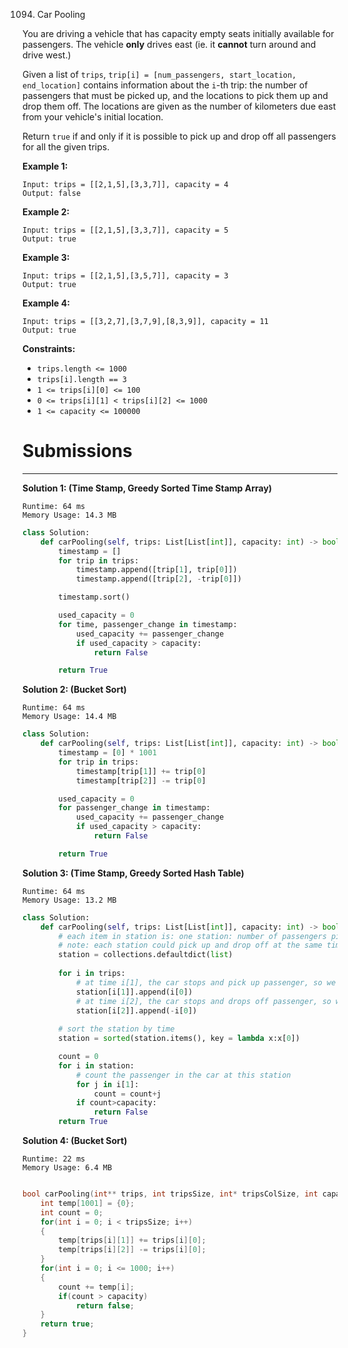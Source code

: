 1094. Car Pooling

You are driving a vehicle that has capacity empty seats initially available for passengers.  The vehicle **only** drives east (ie. it **cannot** turn around and drive west.)

Given a list of `trips`, `trip[i] = [num_passengers, start_location, end_location]` contains information about the `i`-th trip: the number of passengers that must be picked up, and the locations to pick them up and drop them off.  The locations are given as the number of kilometers due east from your vehicle's initial location.

Return `true` if and only if it is possible to pick up and drop off all passengers for all the given trips. 

 

**Example 1:**
```
Input: trips = [[2,1,5],[3,3,7]], capacity = 4
Output: false
```

**Example 2:**
```
Input: trips = [[2,1,5],[3,3,7]], capacity = 5
Output: true
```

**Example 3:**
```
Input: trips = [[2,1,5],[3,5,7]], capacity = 3
Output: true
```

**Example 4:**
```
Input: trips = [[3,2,7],[3,7,9],[8,3,9]], capacity = 11
Output: true
```
 

**Constraints:**

* `trips.length <= 1000`
* `trips[i].length == 3`
* `1 <= trips[i][0] <= 100`
* `0 <= trips[i][1] < trips[i][2] <= 1000`
* `1 <= capacity <= 100000`

# Submissions
---
**Solution 1: (Time Stamp, Greedy Sorted Time Stamp Array)**
```
Runtime: 64 ms
Memory Usage: 14.3 MB
```
```python
class Solution:
    def carPooling(self, trips: List[List[int]], capacity: int) -> bool:
        timestamp = []
        for trip in trips:
            timestamp.append([trip[1], trip[0]])
            timestamp.append([trip[2], -trip[0]])

        timestamp.sort()

        used_capacity = 0
        for time, passenger_change in timestamp:
            used_capacity += passenger_change
            if used_capacity > capacity:
                return False

        return True
```

**Solution 2: (Bucket Sort)**
```
Runtime: 64 ms
Memory Usage: 14.4 MB
```
```python
class Solution:
    def carPooling(self, trips: List[List[int]], capacity: int) -> bool:
        timestamp = [0] * 1001
        for trip in trips:
            timestamp[trip[1]] += trip[0]
            timestamp[trip[2]] -= trip[0]

        used_capacity = 0
        for passenger_change in timestamp:
            used_capacity += passenger_change
            if used_capacity > capacity:
                return False

        return True
```

**Solution 3: (Time Stamp, Greedy Sorted Hash Table)**
```
Runtime: 64 ms
Memory Usage: 13.2 MB
```
```python
class Solution:
    def carPooling(self, trips: List[List[int]], capacity: int) -> bool:
        # each item in station is: one station: number of passengers picked up or dropped off
        # note: each station could pick up and drop off at the same time
        station = collections.defaultdict(list)
        
        for i in trips:
            # at time i[1], the car stops and pick up passenger, so we have positive i[0]
            station[i[1]].append(i[0])
            # at time i[2], the car stops and drops off passenger, so we have negative i[0]
            station[i[2]].append(-i[0])
        
        # sort the station by time
        station = sorted(station.items(), key = lambda x:x[0])

        count = 0
        for i in station:
            # count the passenger in the car at this station
            for j in i[1]:
                count = count+j
            if count>capacity:
                return False
        return True
```

**Solution 4: (Bucket Sort)**
```
Runtime: 22 ms
Memory Usage: 6.4 MB
```
```c

bool carPooling(int** trips, int tripsSize, int* tripsColSize, int capacity){
    int temp[1001] = {0};
    int count = 0;
    for(int i = 0; i < tripsSize; i++)
    {
        temp[trips[i][1]] += trips[i][0];
        temp[trips[i][2]] -= trips[i][0];
    }
    for(int i = 0; i <= 1000; i++)
    {
        count += temp[i];
        if(count > capacity)
            return false;
    }
    return true;
}
```
